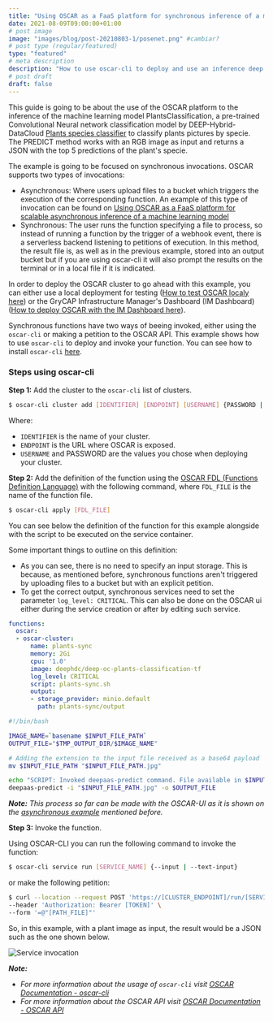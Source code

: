 ```yaml
---
title: "Using OSCAR as a FaaS platform for synchronous inference of a machine learning model"
date: 2021-08-09T09:00:00+01:00
# post image 
image: "images/blog/post-20210803-1/posenet.png" #cambiar?
# post type (regular/featured)
type: "featured"
# meta description
description: "How to use oscar-cli to deploy and use an inference deep learning model synchronously"
# post draft
draft: false
---
```


<!--- TODO 1. Hablar sobre el modelo del ejemplo -> This example ... --->

This guide is going to be about the use of the OSCAR platform to the inference of the machine learning model PlantsClassification, a pre-trained Convolutional Neural network classification model by DEEP-Hybrid-DataCloud [Plants species classifier](https://marketplace.deep-hybrid-datacloud.eu/modules/deep-oc-plants-classification-tf.html) to classify plants pictures by specie. The PREDICT method works with an RGB image as input and returns a JSON with the top 5 predictions of the plant's specie.

<!--- 2. Hablar sobre las invocaciones síncronas (referenciar post con invocaciones asíncronas) --->

The example is going to be focused on synchronous invocations. OSCAR supports two types of invocations:

* Asynchronous: Where users upload files to a bucket which triggers the execution of the corresponding function. An example of this type of invocation can be found on [Using OSCAR as a FaaS platform for scalable asynchronous inference of a machine learning model](https://oscar.grycap.net/blog/post-oscar-faas-scalable-ml-inference/)
  <!--- async diagram --->
* Synchronous: The user runs the function specifying a file to process, so instead of running a function by the trigger of a webhook event, there is a serverless backend listening to petitions of execution. In this method, the result file is, as well as in the previous example, stored into an output bucket but if you are using oscar-cli it will also prompt the results on the terminal or in a local file if it is indicated. 
 <!--- sync diagram --->

<!--- 3. Explicar si el cluster es local o se ha usado i3m (referenciar documentación de como usar) --->
In order to deploy the OSCAR cluster to go ahead with this example, you can either use a local deployment for testing ([How to test OSCAR localy here](https://docs.oscar.grycap.net/local-testing/)) or the GryCAP Infrastructure Manager's Dashboard (IM Dashboard) ([How to deploy OSCAR with the IM Dashboard here](https://docs.oscar.grycap.net/deploy-im-dashboard/)).


Synchronous functions have two ways of beeing invoked, either using the `oscar-cli` or making a petition to the OSCAR API. 
This example shows how to use `oscar-cli` to deploy and invoke your function. You can see how to install `oscar-cli` [here](https://github.com/grycap/oscar-cli).

<!--- 4. Pasos con oscar-cli  --->
### Steps using oscar-cli

**Step 1:** Add the cluster to the `oscar-cli` list of clusters. 
``` bash
$ oscar-cli cluster add [IDENTIFIER] [ENDPOINT] [USERNAME] {PASSWORD | --password-stdin} [flags]
```
Where:
* `IDENTIFIER` is the name of your cluster.
* `ENDPOINT` is the URL where OSCAR is exposed.
* `USERNAME` and PASSWORD are the values you chose when deploying your cluster.

**Step 2:** Add the definition of the function using the [OSCAR FDL (Functions Definition Language)](https://docs.oscar.grycap.net/fdl/) with the following command, where `FDL_FILE` is the name of the function file.

``` bash
$ oscar-cli apply [FDL_FILE]
```

You can see below the definition of the function for this example alongside with the script to be executed on the service container. 

Some important things to outline on this definition:
* As you can see, there is no need to specify an input storage. This is because, as mentioned before, synchronous functions aren't triggered by uploading files to a bucket but with an explicit petition.
* To get the correct output, synchronous services need to set the parameter `log_level: CRITICAL`. This can also be done on the OSCAR ui either during the service creation or after by editing such service.

``` yaml
functions:
  oscar:
  - oscar-cluster:
      name: plants-sync
      memory: 2Gi
      cpu: '1.0'
      image: deephdc/deep-oc-plants-classification-tf
      log_level: CRITICAL
      script: plants-sync.sh
      output:
      - storage_provider: minio.default
        path: plants-sync/output
```

``` bash
#!/bin/bash

IMAGE_NAME=`basename $INPUT_FILE_PATH`
OUTPUT_FILE="$TMP_OUTPUT_DIR/$IMAGE_NAME"

# Adding the extension to the input file received as a base64 payload
mv $INPUT_FILE_PATH "$INPUT_FILE_PATH.jpg"

echo "SCRIPT: Invoked deepaas-predict command. File available in $INPUT_FILE_PATH." 
deepaas-predict -i "$INPUT_FILE_PATH.jpg" -o $OUTPUT_FILE
```
<!--- 5. Referenciar a documentación para ejemplo de uso de la interfaz oscar (?)  --->

**_Note:_** *This process so far can be made with the OSCAR-UI as it is shown on the [asynchronous example](https://oscar.grycap.net/blog/post-oscar-faas-scalable-ml-inference/) mentioned before.*

<!--- 6. Ejecución de la función --->
**Step 3:** Invoke the function.

Using OSCAR-CLI you can run the following command to invoke the function:

``` bash
$ oscar-cli service run [SERVICE_NAME] {--input | --text-input}
```

or make the following petition:

``` bash
$ curl --location --request POST 'https://[CLUSTER_ENDPOINT]/run/[SERVICE_NAME]' \
--header 'Authorization: Bearer [TOKEN]' \
--form '=@"[PATH_FILE]"'
```
So, in this example, with a plant image as input, the result would be a JSON such as the one shown below.

![Service invocation](../../images/blog/post-20220516-1/service-invocation-example.png)

**_Note:_** 
-  *For more information about the usage of `oscar-cli` visit [OSCAR Documentation - oscar-cli](https://docs.oscar.grycap.net/oscar-cli/)*
- *For more information about the OSCAR API visit [OSCAR Documentation - OSCAR API](https://docs.oscar.grycap.net/api/)*
